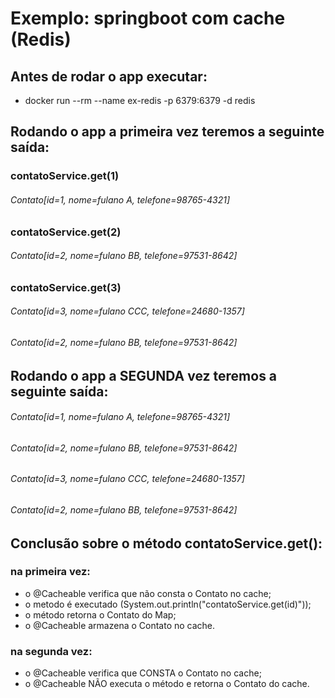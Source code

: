 # Exemplo: springboot com cache (Redis)
## Antes de rodar o app executar:
- docker  run  --rm  --name ex-redis  -p 6379:6379  -d  redis

## Rodando o app a primeira vez teremos a seguinte saída:
### contatoService.get(1)
###### Contato[id=1, nome=fulano A, telefone=98765-4321]
### contatoService.get(2)
###### Contato[id=2, nome=fulano BB, telefone=97531-8642]
### contatoService.get(3)
###### Contato[id=3, nome=fulano CCC, telefone=24680-1357]
###### Contato[id=2, nome=fulano BB, telefone=97531-8642]

## Rodando o app a SEGUNDA vez teremos a seguinte saída:
###### Contato[id=1, nome=fulano A, telefone=98765-4321]
###### Contato[id=2, nome=fulano BB, telefone=97531-8642]
###### Contato[id=3, nome=fulano CCC, telefone=24680-1357]
###### Contato[id=2, nome=fulano BB, telefone=97531-8642]

## Conclusão sobre o método contatoService.get():
### na primeira vez:
- o @Cacheable verifica que não consta o Contato no cache;
- o metodo é executado (System.out.println("contatoService.get(id)"));
- o método retorna o Contato do Map;
- o @Cacheable armazena o Contato no cache.
### na segunda vez:
- o @Cacheable verifica que CONSTA o Contato no cache;
- o @Cacheable NÃO executa o método e retorna o Contato do cache.